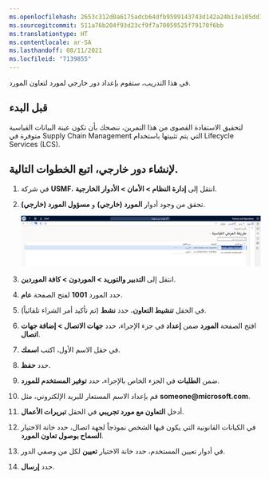 ```yaml
---
ms.openlocfilehash: 2653c312d0a6175adcb64dfb9599143743d142a24b13e105dd1276af46da26b7
ms.sourcegitcommit: 511a76b204f93d23cf9f7a70059525f79170f6bb
ms.translationtype: HT
ms.contentlocale: ar-SA
ms.lasthandoff: 08/11/2021
ms.locfileid: "7139855"
---
```

في هذا التدريب، ستقوم بإعداد دور خارجي لمورد لتعاون المورد.

## <a name="before-you-begin"></a>قبل البدء 

لتحقيق الاستفادة القصوى من هذا التمرين، ننصحك بأن تكون عينة البيانات القياسية متوفرة في Supply Chain Management التي يتم تثبيتها باستخدام Lifecycle Services ‏(LCS).

## <a name="to-create-the-external-role-follow-these-steps"></a>لإنشاء دور خارجي، اتبع الخطوات التالية.

1.  في شركة **USMF**، انتقل إلى **إدارة النظام > الأمان > الأدوار الخارجية**.
2.  تحقق من وجود أدوار **المورد (خارجي)** و **مسؤول المورد (خارجي)**.

    ![لقطة شاشة لصفحة الأدوار الخارجية تُظهر المورد (خارجي) ومسؤول المورد (خارجي).](../media/external-roles.png)  

3.  انتقل إلى **التدبير والتوريد > الموردون > كافة الموردين**.
4.  حدد المورد **1001** لفتح الصفحة **عام**.
5.  في الحقل **تنشيط التعاون**، حدد **نشط** (تم تأكيد أمر الشراء تلقائياً).
6.  افتح الصفحة **المورد** ضمن **إعداد** في جزء الإجراء، حدد **جهات الاتصال > إضافة جهات اتصال**.
7.  في حقل الاسم الأول، اكتب **اسمك**. 
8.  حدد **حفظ**.
9.  ضمن **الطلبات** في الجزء الخاص بالإجراء، حدد **توفير المستخدم للمورد**.
10. قم بإعداد الاسم المستعار للبريد الإلكتروني، مثل **someone&#064;microsoft.com**.
11. أدخل **التعاون مع مورد تجريبي** في الحقل **تبريرات الأعمال**.
12. في الكيانات القانونية التي يكون فيها الشخص نموذجاً لجهة اتصال، حدد خانة الاختيار **السماح بوصول تعاون المورد**.
13. في أدوار تعيين المستخدم، حدد خانة الاختيار **تعيين** لكل من وصفي الدور.
14. حدد **إرسال**.
